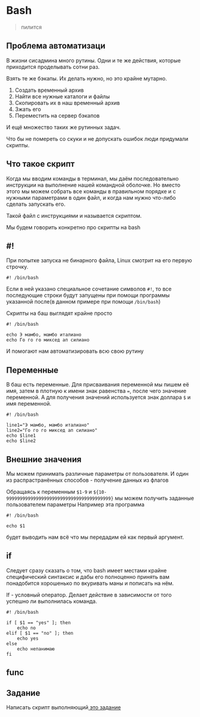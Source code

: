 # Bash

> пилится

## Проблема автоматизаци
В жизни сисадмина много рутины. Одни и те же действия, которые приходится проделывать сотни раз.

Взять те же бэкапы. Их делать нужно, но это крайне мутарно.

1. Создать временный архив
2. Найти все нужные каталоги и файлы
3. Скопировать их в наш временный архив
4. Зжать его
5. Переместить на сервер бэкапов

И ещё множество таких же рутинных задач.

Что бы не помереть со скуки и не допускать ошибок люди придумали скрипты.

## Что такое скрипт

Когда мы вводим команды в терминал, мы даём последовательно инструкции на выполнение нашей командной оболочке. Но вместо этого мы можем собрать все команды в правильном порядке и с нужными параметрами в один файл, и когда нам нужно что-либо сделать запускать его. 

Такой файл с инструкциями и называется скриптом.

Мы будем говорить конкретно про скрипты на bash

## #!

При попытке запуска не бинарного файла, Linux смотрит на его первую строчку.
```
#! /bin/bash
```
Если в ней указано специальное сочетание символов `#!`, то все последующие строки будут запущены при помощи программы указанной после(в данном примере при помощи `/bin/bash`)

Скрипты на баш выглядят крайне просто
```
#! /bin/bash

echo Э мамбо, мамбо италиано
echo Го го го миксед ап силиано
```
И помогают нам автоматизировать всю свою рутину

## Переменные
В баш есть переменные.
Для присваивания переменной мы пишем её имя, затем в плотную к имени знак равенства `=`, после чего значение переменной. А для получения значений используется знак доллара `$` и имя переменной.
```
#! /bin/bash

line1="Э мамбо, мамбо италиано"
line2="Го го го миксед ап силиано"
echo $line1
echo $line2
```

## Внешние значения
Мы можем принимать различные параметры от пользователя. И один из распрастранённых способов - получение данных из флагов

Обращаясь к переменным `$1-9` и `${10-999999999999999999999999999999999999999}` мы можем получить заданные пользователем параметры
Например эта программа
```
#! /bin/bash

echo $1
```
будет выводить нам всё что мы передадим ей как первый аргумент.

## if
Следует сразу сказать о том, что bash имеет местами крайне специфический синтаксис и дабы его полноценно принять вам понадобится хорошенько по вкуривать маны и пописать на нём.

If - условный оператор. Делает действие в зависимости от того успешно ли выполнилась команда.

```
#! /bin/bash

if [ $1 == "yes" ]; then
	echo no
elif [ $1 == "no" ]; then
	echo yes
else
	echo непанимаю
fi
```

## func


## Задание

Написать скрипт выполняющий[ это задание](../linux/terminal-basics.md#zadanie)
